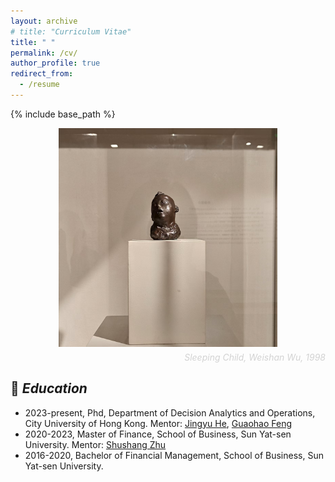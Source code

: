 ```yaml
---
layout: archive
# title: "Curriculum Vitae"
title: " "
permalink: /cv/
author_profile: true
redirect_from:
  - /resume
---
```


{% include base_path %}

<!-- download 英文简历，中文简历 -->

<!-- <img src="images/sleepbaby.jpg" alt="Profile Image" width="500" height="500" style="display: block; margin: 0 auto;" /> -->
<!-- <img src="/images/sleepbaby.jpg" alt="Profile Image" width="300" height="300" /> -->
<!-- <div style="position: relative; display: inline-block;">
  <img src="/images/sleepbaby.jpg" alt="Profile Image" width="500" height="500" style="display: block;" />
  <div style="position: absolute; bottom: 10px; right: 10px; font-style: italic; color: #d3d3d3; font-size: 14px;">Sleeping Child, Weishan Wu, 1998</div>
</div>  -->
<div style="text-align: center;">
  <div style="position: relative; display: inline-block;">
    <img src="/images/sleepbaby.jpg" alt="Profile Image" width="350" height="350" style="display: block;" />
  </div>
  <!-- <div style="text-align: right; font-style: italic; color: #d3d3d3; font-size: 14px; margin-top: 5px;">
    Sleeping Child, Weishan Wu, 1998
  </div> -->
  <!-- color: #333 -->
  <div style="text-align: right; font-style: italic; color: #d3d3d3; font-size: 14px; margin-top: 5px;">
    Sleeping Child, Weishan Wu, 1998
  </div>
  <!-- <div style="position: absolute; bottom: 10px; right: 10px; font-style: italic; color: #d3d3d3; font-size: 14px;">Sleeping Child, Weishan Wu, 1998</div> -->
</div>

<!-- <br> -->

## 📖 *Education*
* 2023-present, Phd, Department of Decision Analytics and Operations, City University of Hong Kong. Mentor: [Jingyu He](https://jingyuhe.com/), [Guaohao Feng](https://gavinfeng702.com/)
* 2020-2023, Master of Finance, School of Business, Sun Yat-sen University. Mentor: [Shushang Zhu](https://bus.sysu.edu.cn/en/teacher/ZhuShushang)
* 2016-2020, Bachelor of Financial Management, School of Business, Sun Yat-sen University.

<!-- Work experience
======
* Summer 2015: Research Assistant
  * Github University
  * Duties included: Tagging issues
  * Supervisor: Professor Git

* Fall 2015: Research Assistant
  * Github University
  * Duties included: Merging pull requests
  * Supervisor: Professor Hub -->
  
<!-- Skills
======
* Skill 1
* Skill 2
  * Sub-skill 2.1
  * Sub-skill 2.2
  * Sub-skill 2.3
* Skill 3 -->

<!-- Publications
======
  <ul>{% for post in site.publications %}
    {% include archive-single-cv.html %}
  {% endfor %}</ul>
  
Talks
======
  <ul>{% for post in site.talks %}
    {% include archive-single-talk-cv.html %}
  {% endfor %}</ul>
  
Teaching
======
  <ul>{% for post in site.teaching %}
    {% include archive-single-cv.html %}
  {% endfor %}</ul>
  
Service and leadership
======
* Currently signed in to 43 different slack teams -->
